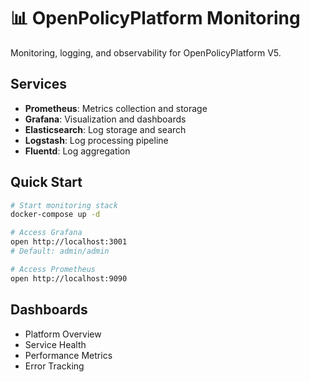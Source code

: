 # 📊 OpenPolicyPlatform Monitoring

Monitoring, logging, and observability for OpenPolicyPlatform V5.

## Services
- **Prometheus**: Metrics collection and storage
- **Grafana**: Visualization and dashboards
- **Elasticsearch**: Log storage and search
- **Logstash**: Log processing pipeline
- **Fluentd**: Log aggregation

## Quick Start
```bash
# Start monitoring stack
docker-compose up -d

# Access Grafana
open http://localhost:3001
# Default: admin/admin

# Access Prometheus
open http://localhost:9090
```

## Dashboards
- Platform Overview
- Service Health
- Performance Metrics
- Error Tracking
